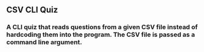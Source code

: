 ## CSV CLI Quiz

### A CLI quiz that reads questions from a given CSV file instead of hardcoding them into the program. The CSV file is passed as a command line argument.